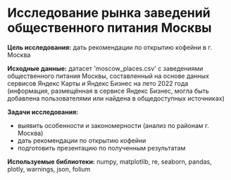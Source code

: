 # **Исследование рынка заведений общественного питания Москвы**

**Цель исследования:**
дать рекомендации по открытию кофейни в г. Москва

**Исходные данные:**
датасет 'moscow_places.csv' с заведениями общественного питания Москвы, составленный на основе данных сервисов Яндекс Карты и Яндекс Бизнес на лето 2022 года (информация, размещённая в сервисе Яндекс Бизнес, могла быть добавлена пользователями или найдена в общедоступных источниках)

**Задачи исследования:**
- выявить особенности и закономерности (анализ по районам г. Москва)
- дать рекомендации по открытию кофейни
- подготовить презентацию по полученным результатам

**Используемые библиотеки:**
numpy, matplotlib, re, seaborn, pandas, plotly, warnings, json, folium
